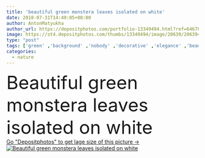 ```yaml
---
title: 'beautiful green monstera leaves isolated on white'
date: 2018-07-31T14:49:05+00:00
author: AntonMatyukha
author_url: https://depositphotos.com/portfolio-13349494.html?ref=64678756
image: https://st4.depositphotos.com/thumbs/13349494/image/20639/206394818/api_thumb_450.jpg?forcejpeg=true
type: "post"
tags: ['green' ,'background' ,'nobody' ,'decorative' ,'elegance' ,'beauty' ,'nature' ,'fresh' ,'environment' ,'herbal' ,'plant' ,'leaves' ,'flora' ,'floral' ,'natural' ,'freshness' ,'foliage' ,'tropical' ,'backdrop' ,'indoor' ,'ecology' ,'eco' ,'biology' ,'gardening' ,'ecological' ,'exotic' ,'botanical' ,'monstera' ,'Isolated On White' ,'copy space' ]
categories: 
  - nature
---
```

<div aling="center">
            <font size="60"> Beautiful green monstera leaves isolated on white</font>   
</div>
<div>
    <a href='https://st4.depositphotos.com/thumbs/13349494/image/20639/206394818/api_thumb_450.jpg?forcejpeg=true?ref=64678756' target=_blank > Go "Depositphotos" to get lage size of this picture ->
        <img href='https://st4.depositphotos.com/thumbs/13349494/image/20639/206394818/api_thumb_450.jpg?forcejpeg=true?ref=64678756' src='https://st4.depositphotos.com/13349494/20639/i/950/depositphotos_206394818-stock-photo-beautiful-green-monstera-leaves-isolated.jpg?forcejpeg=true' alt='Beautiful green monstera leaves isolated on white' >
    </a>
</div>
